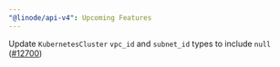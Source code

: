 ```yaml
---
"@linode/api-v4": Upcoming Features
---
```


 Update  `KubernetesCluster` `vpc_id` and `subnet_id` types to include `null` ([#12700](https://github.com/linode/manager/pull/12700))
